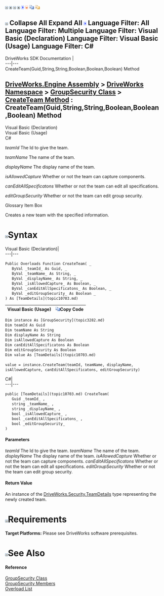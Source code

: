 ![](dotnetimages/collapse.gif) ![](dotnetimages/expand.gif) ![](dotnetimages/collapse.gif) ![](dotnetimages/expand.gif) ![](dotnetimages/drpdown.gif) ![](dotnetimages/drpdown_orange.gif) ![](dotnetimages/copycode.gif) ![](dotnetimages/copycodeHighlight.gif)

![](dotnetimages/collapse.gif) Collapse All Expand All ![](dotnetimages/drpdown.gif) Language Filter: All  Language Filter: Multiple  Language Filter: Visual Basic (Declaration) Language Filter: Visual Basic (Usage) Language Filter: C#  
---  
DriveWorks SDK Documentation  |   
---|---  
CreateTeam(Guid,String,String,Boolean,Boolean,Boolean) Method   
  
[DriveWorks.Engine Assembly](topic2156.md) > [DriveWorks Namespace](topic2159.md) > [GroupSecurity Class](topic3282.md) > [CreateTeam Method](topic3295.md) : CreateTeam(Guid,String,String,Boolean,Boolean,Boolean) Method  
---  
  
Visual Basic (Declaration)    
Visual Basic (Usage)    
C# 

_teamId_
    The Id to give the team.

_teamName_
    The name of the team.

_displayName_
    The display name of the team.

_isAllowedCapture_
    Whether or not the team can capture components.

_canEditAllSpecificatons_
    Whether or not the team can edit all specifications.

_editGroupSecurity_
    Whether or not the team can edit group security.

Glossary Item Box

Creates a new team with the specified information. 

# ![](dotnetimages/collapse.gif)Syntax

Visual Basic (Declaration)|   
---|---  
      
    
    Public Overloads Function CreateTeam( _
       ByVal _teamId_ As Guid, _
       ByVal _teamName_ As String, _
       ByVal _displayName_ As String, _
       ByVal _isAllowedCapture_ As Boolean, _
       ByVal _canEditAllSpecificatons_ As Boolean, _
       ByVal _editGroupSecurity_ As Boolean _
    ) As [TeamDetails](topic10703.md)  
  
Visual Basic (Usage)| ![](dotnetimages/copycode.gif)Copy Code  
---|---  
      
    
    Dim instance As [GroupSecurity](topic3282.md)
    Dim teamId As Guid
    Dim teamName As String
    Dim displayName As String
    Dim isAllowedCapture As Boolean
    Dim canEditAllSpecificatons As Boolean
    Dim editGroupSecurity As Boolean
    Dim value As [TeamDetails](topic10703.md)
     
    value = instance.CreateTeam(teamId, teamName, displayName, isAllowedCapture, canEditAllSpecificatons, editGroupSecurity)  
  
C#|   
---|---  
      
    
    public [TeamDetails](topic10703.md) CreateTeam( 
       Guid _teamId_ ,
       string _teamName_ ,
       string _displayName_ ,
       bool _isAllowedCapture_ ,
       bool _canEditAllSpecificatons_ ,
       bool _editGroupSecurity_
    )  
  
#### Parameters

 _teamId_
    The Id to give the team.
_teamName_
    The name of the team.
_displayName_
    The display name of the team.
_isAllowedCapture_
    Whether or not the team can capture components.
_canEditAllSpecificatons_
    Whether or not the team can edit all specifications.
_editGroupSecurity_
    Whether or not the team can edit group security.

#### Return Value

An instance of the [DriveWorks.Security.TeamDetails](topic10703.md) type representing the newly created team.

# ![](dotnetimages/collapse.gif)Requirements

**Target Platforms:** Please see DriveWorks software prerequisites.

# ![](dotnetimages/collapse.gif)See Also

#### Reference

[GroupSecurity Class](topic3282.md)   
[GroupSecurity Members](topic3283.md)   
[Overload List](topic3295.md)


